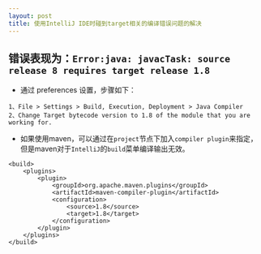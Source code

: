 ```yaml
---
layout: post
title: 使用IntelliJ IDE时碰到target相关的编译错误问题的解决
---
```


## 错误表现为：`Error:java: javacTask: source release 8 requires target release 1.8`
* 通过 preferences 设置，步骤如下：

```
1、File > Settings > Build, Execution, Deployment > Java Compiler
2、Change Target bytecode version to 1.8 of the module that you are working for.

```

* 如果使用maven，可以通过在`project`节点下加入`compiler plugin`来指定，但是maven对于`IntelliJ`的`build`菜单编译输出无效。

```
<build>
    <plugins>
        <plugin>
            <groupId>org.apache.maven.plugins</groupId>
            <artifactId>maven-compiler-plugin</artifactId>
            <configuration>
                <source>1.8</source>
                <target>1.8</target>
            </configuration>
        </plugin>
    </plugins>
</build>
```



